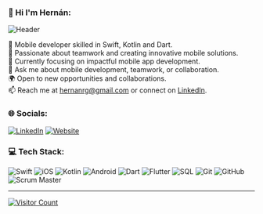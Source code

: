 ### 👋 Hi I'm Hernán:
![Header](https://live.staticflickr.com/65535/53795777117_d05af880b5_o.png)

🔧 Mobile developer skilled in Swift, Kotlin and Dart.<br>
🚀 Passionate about teamwork and creating innovative mobile solutions.<br>
📱 Currently focusing on impactful mobile app development.<br>
💬 Ask me about mobile development, teamwork, or collaboration.<br>
🌍 Open to new opportunities and collaborations.<br>
📫 Reach me at hernanrg@gmail.com or connect on [LinkedIn](https://www.linkedin.com/in/hern%C3%A1n-rodr%C3%ADguez-garnica/).

### 🌐 Socials:
[![LinkedIn](https://img.shields.io/badge/LinkedIn-%230077B5.svg?logo=linkedin&logoColor=white)](https://www.linkedin.com/in/hern%C3%A1n-rodr%C3%ADguez-garnica/)
[![Website](https://img.shields.io/badge/Website-hernirg.github.io-%23121011.svg?style=flat&logo=github&logoColor=white)](https://hernirg.github.io)

### 💻 Tech Stack:
![Swift](https://img.shields.io/badge/Swift-%23FA7343.svg?style=for-the-badge&logo=swift&logoColor=white)
![iOS](https://img.shields.io/badge/iOS-%23000000.svg?style=for-the-badge&logo=ios&logoColor=white)
![Kotlin](https://img.shields.io/badge/Kotlin-%237F52FF.svg?style=for-the-badge&logo=kotlin&logoColor=white)
![Android](https://img.shields.io/badge/Android-%233DDC84.svg?style=for-the-badge&logo=android&logoColor=white)
![Dart](https://img.shields.io/badge/Dart-%230175C2.svg?style=for-the-badge&logo=dart&logoColor=white)
![Flutter](https://img.shields.io/badge/Flutter-%2302569B.svg?style=for-the-badge&logo=flutter&logoColor=white)
![SQL](https://img.shields.io/badge/SQL-%230074B6.svg?style=for-the-badge&logo=sqlite&logoColor=white)
![Git](https://img.shields.io/badge/Git-%23F05032.svg?style=for-the-badge&logo=git&logoColor=white)
![GitHub](https://img.shields.io/badge/GitHub-%23121011.svg?style=for-the-badge&logo=github&logoColor=white)
![Scrum Master](https://img.shields.io/badge/Scrum_Master-%234EA94B.svg?style=for-the-badge)

---

[![Visitor Count](https://visitcount.itsvg.in/api?id=HerniRG&icon=0&color=0)](https://visitcount.itsvg.in)
